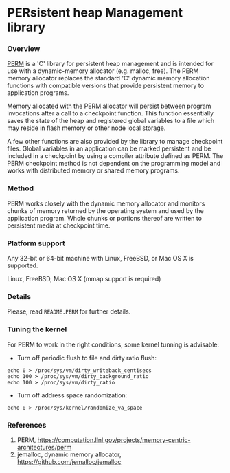 # PERsistent heap Management library

### Overview 

[PERM](https://computation.llnl.gov/projects/memory-centric-architectures/perm)
  is a 'C' library for persistent heap management and is intended for 
  use with a dynamic-memory allocator (e.g. malloc, free). The PERM memory 
  allocator replaces the standard 'C' dynamic memory allocation functions 
  with compatible versions that provide persistent memory to application 
  programs. 

Memory allocated with the PERM allocator will persist between 
  program invocations after a call to a checkpoint function. This function 
  essentially saves the state of the heap and registered global variables 
  to a file which may reside in flash memory or other node local storage. 

A few other functions are also provided by the library to manage 
  checkpoint files. Global variables in an application can be marked 
  persistent and be included in a checkpoint by using a compiler attribute 
  defined as PERM. The PERM checkpoint method is not dependent on the 
  programming model and works with distributed memory or shared memory 
  programs. 

### Method

PERM works closely with the dynamic memory allocator and monitors chunks 
  of memory returned by the operating system and used by the application 
  program. Whole chunks or portions thereof are written to persistent 
  media at checkpoint time. 

### Platform support

Any 32-bit or 64-bit machine with Linux, FreeBSD, or Mac OS X is 
  supported. 

Linux, FreeBSD, Mac OS X (mmap support is required) 

### Details

Please, read ``README.PERM`` for further details.

### Tuning the kernel

For PERM to work in the right conditions, some kernel tunning is advisable:

* Turn off periodic flush to file and dirty ratio flush:
```
echo 0 > /proc/sys/vm/dirty_writeback_centisecs
echo 100 > /proc/sys/vm/dirty_background_ratio
echo 100 > /proc/sys/vm/dirty_ratio
```
* Turn off address space randomization:
```
echo 0 > /proc/sys/kernel/randomize_va_space 
```

### References

1. PERM, https://computation.llnl.gov/projects/memory-centric-architectures/perm
2. jemalloc, dynamic memory allocator, https://github.com/jemalloc/jemalloc 
